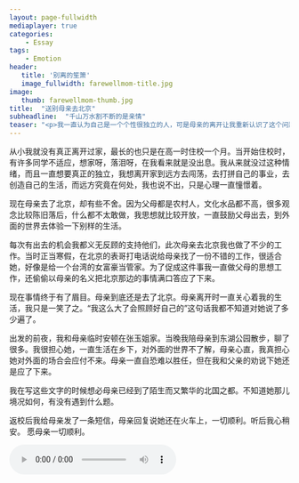 ```yaml
---
layout: page-fullwidth
mediaplayer: true
categories:
    - Essay
tags:
    - Emotion
header:
   title: '别离的笙箫'
   image_fullwidth: farewellmom-title.jpg
image:
   thumb: farewellmom-thumb.jpg
title:  "送别母亲去北京"
subheadline:  "千山万水割不断的是亲情"
teaser: "<p>我一直认为自己是一个个性很独立的人，可是母亲的离开让我重新认识了这个问题­。</p><p>昨天我请假出去送母亲，并不觉得有什么异样的感觉，直到母亲上了火车，望着渐行渐远的火车，心中隐隐泛起了一丝无助与落寞。­</p>"
---
```


从小我就没有真正离开过家，最长的也只是在高一时住校一个月。当开始住校时，有许多同学不适应，想家呀，落泪呀，在我看来就是没出息。我从来就没过这种情绪，而且一直想要真正的独立，我想离开家到远方去闯荡，去打拼自己的事业，去创造自己的生活，而远方究竟在何处，我也说不出，只是心理一直憧憬着。­

现在母亲去了北京，却有些不舍。因为父母都是农村人，文化水品都不高，很多观念比较陈旧落后，什么都不太敢做，我思想就比较开放，一直鼓励父母出去，到外面的世界去体验一下别样的生活。­

每次有出去的机会我都义无反顾的支持他们，此次母亲去北京我也做了不少的工作。当时正当寒假，在北京的表哥打电话说给母亲找了一份不错的工作，很适合她，好像是给一个台湾的女富豪当管家。为了促成这件事我一直做父母的思想工作，还偷偷以母亲的名义把北京那边的事情满口答应了下来。­

现在事情终于有了眉目。母亲到底还是去了北京。母亲离开时一直关心着我的生活，我只是一笑了之。“我这么大了会照顾好自己的”这句话我都不知道对她说了多少遍了。­

出发的前夜，我和母亲临时安顿在张玉姐家。当晚我陪母亲到东湖公园散步，聊了很多。我很担心她，一直生活在乡下，对外面的世界不了解，母亲心直，我真担心她对外面的场合会应付不来。母亲一直自恐难以胜任，但在我和父亲的劝说下她还是应了下来。­

我在写这些文字的时候想必母亲已经到了陌生而又繁华的北国之都。不知道她那儿境况如何，有没有遇到什么题。­

返校后我给母亲发了一条短信，母亲回复说她还在火车上，一切顺利。听后我心稍安。­
愿母亲一切顺利。­

<audio src='{{site.urlbgm}}farewell.mp3' type="audio/mp3" autoplay loop controls></audio>